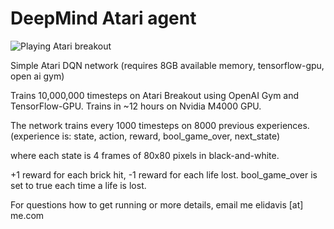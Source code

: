 # DeepMind Atari agent
![Playing Atari breakout](breakout_gameplay.gif)


Simple Atari DQN network (requires 8GB available memory, tensorflow-gpu, open ai gym)

Trains 10,000,000 timesteps on Atari Breakout using OpenAI Gym and TensorFlow-GPU. Trains in ~12 hours on Nvidia M4000 GPU.

The network trains every 1000 timesteps on 8000 previous experiences. (experience is: state, action, reward, bool_game_over, next_state)

where each state is 4 frames of 80x80 pixels in black-and-white. 

+1 reward for each brick hit, -1 reward for each life lost. bool_game_over is set to true each time a life is lost.


For questions how to get running or more details, email me elidavis [at] me.com
